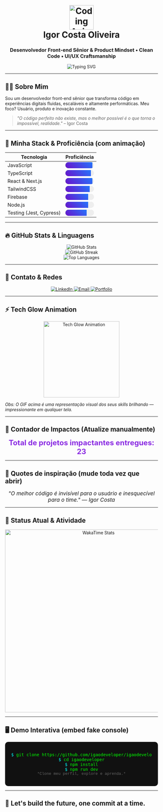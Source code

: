 <h1 align="center">
  <img src="https://media.giphy.com/media/3o6Zt6ML6BklcajjsA/giphy.gif" alt="Coding Animation" width="80" />
  <br/>
  Igor Costa Oliveira
</h1>

<h3 align="center">
  Desenvolvedor Front-end Sênior & Product Mindset • Clean Code • UI/UX Craftsmanship
</h3>

<div align="center">
  <img src="https://readme-typing-svg.herokuapp.com?font=Fira+Code&weight=600&pause=1000&color=8A2BE2&width=500&height=40&lines=React+Dev.;Clean+Code+Advocate.;Innovation+Always.;Performance+First." alt="Typing SVG"/>
</div>

---

<!-- Barra de progresso animada da stack com CSS embutido -->
<style>
  progress {
    width: 100%;
    height: 20px;
    border-radius: 10px;
    overflow: hidden;
    box-shadow: inset 0 2px 5px rgba(0,0,0,0.2);
  }
  progress::-webkit-progress-bar {
    background-color: #eee;
  }
  progress::-webkit-progress-value {
    background-image: linear-gradient(45deg, #6a11cb, #2575fc);
    animation: progress-animation 3s ease-in-out infinite;
  }
  @keyframes progress-animation {
    0% {background-position: 0 0;}
    100% {background-position: 40px 0;}
  }
</style>

## 👨‍💻 Sobre Mim

Sou um desenvolvedor front-end sênior que transforma código em experiências digitais fluidas, escaláveis e altamente performáticas. Meu foco? Usuário, produto e inovação constante.

> <i>"O código perfeito não existe, mas o melhor possível é o que torna o impossível, realidade."</i> – Igor Costa

---

## 🧠 Minha Stack & Proficiência (com animação)

| Tecnologia      | Proficiência       |
|-----------------|--------------------|
| JavaScript      | <progress value="95" max="100"></progress> |
| TypeScript      | <progress value="90" max="100"></progress> |
| React & Next.js | <progress value="95" max="100"></progress> |
| TailwindCSS     | <progress value="85" max="100"></progress> |
| Firebase        | <progress value="80" max="100"></progress> |
| Node.js         | <progress value="80" max="100"></progress> |
| Testing (Jest, Cypress) | <progress value="75" max="100"></progress> |

---

## 🔥 GitHub Stats & Linguagens

<div align="center">
  <img src="https://github-readme-stats.vercel.app/api?username=igaodeveloper&show_icons=true&theme=dracula&count_private=true" alt="GitHub Stats" />
  <br/>
  <img src="https://github-readme-streak-stats.herokuapp.com/?user=igaodeveloper&theme=dracula" alt="GitHub Streak" />
  <br/>
  <img src="https://github-readme-stats.vercel.app/api/top-langs/?username=igaodeveloper&langs_count=6&layout=compact&theme=dracula" alt="Top Languages" />
</div>

---

## 📡 Contato & Redes

<div align="center">
  <a href="https://www.linkedin.com/in/igor-costa-oliveira-673866169/" target="_blank">
    <img src="https://img.shields.io/badge/-LinkedIn-0077B5?style=for-the-badge&logo=linkedin&logoColor=white" alt="LinkedIn"/>
  </a>
  <a href="mailto:igorhawking@gmail.com" target="_blank">
    <img src="https://img.shields.io/badge/-Email-D14836?style=for-the-badge&logo=gmail&logoColor=white" alt="Email"/>
  </a>
  <a href="https://igao404.vercel.app/" target="_blank">
    <img src="https://img.shields.io/badge/-Portfolio-000000?style=for-the-badge&logo=vercel&logoColor=white" alt="Portfolio"/>
  </a>
</div>

---

## ⚡ Tech Glow Animation

<div align="center">
  <img src="https://raw.githubusercontent.com/igaodeveloper/igaodeveloper/main/assets/tech-glow.gif" alt="Tech Glow Animation" width="250" />
</div>

*Obs: O GIF acima é uma representação visual dos seus skills brilhando — impressionante em qualquer tela.*

---

## 🚀 Contador de Impactos (Atualize manualmente)

<div align="center" style="font-size: 1.5rem; font-weight: bold; color: #8A2BE2;">
  Total de projetos impactantes entregues: <span id="projCount">23</span>
</div>

---

## 🎯 Quotes de inspiração (mude toda vez que abrir)

<div align="center" style="font-style: italic; font-size: 1.1rem; margin-top: 10px;" id="quoteContainer">
  "O melhor código é invisível para o usuário e inesquecível para o time." — Igor Costa
</div>

<script>
  (() => {
    const quotes = [
      "O melhor código é invisível para o usuário e inesquecível para o time. — Igor Costa",
      "Código limpo é escrever o que importa, nada mais. — Igor Costa",
      "Não basta saber o que fazer; é preciso saber por quê e para quem. — Igor Costa",
      "Código é comunicação. Escreva para humanos, não para máquinas. — Igor Costa",
      "Performance não é um detalhe, é o coração da experiência. — Igor Costa"
    ];
    const el = document.getElementById('quoteContainer');
    if(!el) return;
    const idx = Math.floor(Math.random() * quotes.length);
    el.innerText = quotes[idx];
  })();
</script>

---

## 📅 Status Atual & Atividade

<div align="center">
  <img src="https://wakatime.com/share/@igaodeveloper/latest.svg" alt="WakaTime Stats" width="600" />
</div>

---

## 🖥️ Demo Interativa (embed fake console)

<div align="center" style="background:#111; border-radius:10px; padding:20px; color:#0f0; font-family: 'Courier New', Courier, monospace; max-width: 600px; margin: 0 auto;">

<pre>
<span style="color:#0ff;">$</span> git clone https://github.com/igaodeveloper/igaodeveloper.git
<span style="color:#0ff;">$</span> cd igaodeveloper
<span style="color:#0ff;">$</span> npm install
<span style="color:#0ff;">$</span> npm run dev
</pre>

<p style="color:#666; font-size:0.8rem; margin-top: -15px;">*Clone meu perfil, explore e aprenda.*</p>
</div>

---

## 🚀 Let's build the future, one commit at a time.
